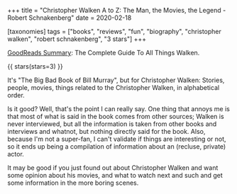 +++
title = "Christopher Walken A to Z: The Man, the Movies, the Legend - Robert Schnakenberg"
date = 2020-02-18

[taxonomies]
tags = ["books", "reviews", "fun", "biography", "christopher walken", 
"robert schnakenberg", "3 stars"]
+++

[GoodReads Summary](https://www.goodreads.com/book/show/23838378-christopher-walken-a-to-z):
The Complete Guide To All Things Walken.

<!-- more -->

{{ stars(stars=3) }}

It's "The Big Bad Book of Bill Murray", but for Christopher Walken: Stories,
people, movies, things related to the Christopher Walken, in alphabetical
order.

Is it good? Well, that's the point I can really say. One thing that annoys me
is that most of what is said in the book comes from other sources; Walken is
never interviewed, but all the information is taken from other books and
interviews and whatnot, but nothing directly said for the book. Also, because
I'm not a super-fan, I can't validate if things are interesting or not, so it
ends up being a compilation of information about an (recluse, private) actor.

It may be good if you just found out about Christopher Walken and want some
opinion about his movies, and what to watch next and such and get some
information in the more boring scenes.
